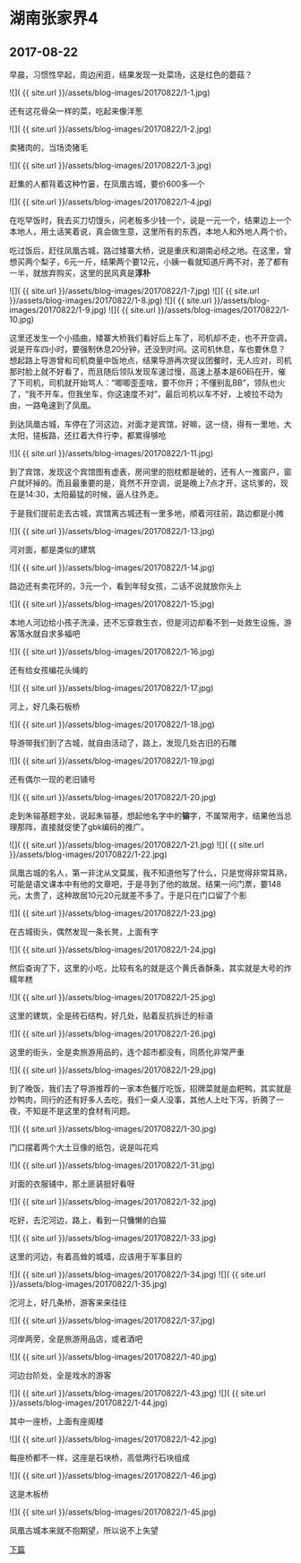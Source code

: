 湖南张家界4
====================

2017-08-22
------------------------

早晨，习惯性早起，周边闲逛，结果发现一处菜场，这是红色的蘑菇？

![]( {{ site.url }}/assets/blog-images/20170822/1-1.jpg)

还有这花骨朵一样的菜，吃起来像洋葱

![]( {{ site.url }}/assets/blog-images/20170822/1-2.jpg)

卖猪肉的，当场烫猪毛

![]( {{ site.url }}/assets/blog-images/20170822/1-3.jpg)

赶集的人都背着这种竹篓，在凤凰古城，要价600多一个

![]( {{ site.url }}/assets/blog-images/20170822/1-4.jpg)

在吃早饭时，我去买刀切馒头，问老板多少钱一个，说是一元一个，结果边上一个本地人，用土话笑着说，真会做生意，这里所有的东西，本地人和外地人两个价。

吃过饭后，赶往凤凰古城，路过矮寨大桥，说是重庆和湖南必经之地。在这里，曾想买两个梨子，6元一斤，结果两个要12元，小姨一看就知道斤两不对，差了都有一半，就放弃购买，这里的民风真是**淳朴**

![]( {{ site.url }}/assets/blog-images/20170822/1-7.jpg)
![]( {{ site.url }}/assets/blog-images/20170822/1-8.jpg)
![]( {{ site.url }}/assets/blog-images/20170822/1-9.jpg)
![]( {{ site.url }}/assets/blog-images/20170822/1-10.jpg)

这里还发生一个小插曲，矮寨大桥我们看好后上车了，司机却不走，也不开空调，说是开车四小时，要强制休息20分钟，还没到时间。这司机休息，车也要休息？想起路上导游曾和司机商量中饭地点，结果导游再次提议团餐时，无人应对，司机那时脸上就不好看了，而且随后领队发现车速过慢，高速上基本是60码在开，催了下司机，司机就开始骂人：“唧唧歪歪啥，要不你开；不懂别乱BB”，领队也火了，“我不开车，但我坐车，你这速度不对”，最后司机以车不好，上坡拉不动为由，一路龟速到了凤凰。

到达凤凰古城，车停在了河这边，对面才是宾馆，好嘛，这一绕，得有一里地，大太阳，搓板路，还扛着大件行李，都累得够呛

![]( {{ site.url }}/assets/blog-images/20170822/1-11.jpg)

到了宾馆，发现这个宾馆图有虚表，房间里的抱枕都是破的，还有人一推窗户，窗户就坏掉的。而且最重要的是，竟然不开空调，说是晚上7点才开，这坑爹的，现在是14:30，太阳最猛的时候，逼人往外走。

于是我们提前走去古城，宾馆离古城还有一里多地，顺着河往前，路边都是小摊

![]( {{ site.url }}/assets/blog-images/20170822/1-13.jpg)

河对面，都是类似的建筑

![]( {{ site.url }}/assets/blog-images/20170822/1-14.jpg)

路边还有卖花环的，3元一个，看到年轻女孩，二话不说就放你头上

![]( {{ site.url }}/assets/blog-images/20170822/1-15.jpg)

本地人河边给小孩子洗澡，还不忘穿救生衣，但是河边却看不到一处救生设施，游客落水就自求多福吧

![]( {{ site.url }}/assets/blog-images/20170822/1-16.jpg)

还有给女孩编花头绳的

![]( {{ site.url }}/assets/blog-images/20170822/1-17.jpg)

河上，好几条石板桥

![]( {{ site.url }}/assets/blog-images/20170822/1-18.jpg)

导游带我们到了古城，就自由活动了，路上，发现几处古旧的石雕

![]( {{ site.url }}/assets/blog-images/20170822/1-19.jpg)

还有偶尔一现的老旧铺号

![]( {{ site.url }}/assets/blog-images/20170822/1-20.jpg)

走到朱镕基题字处，说起朱镕基，想起他名字中的**镕**字，不属常用字，结果他当总理那阵，直接就促使了gbk编码的推广。

![]( {{ site.url }}/assets/blog-images/20170822/1-21.jpg)
![]( {{ site.url }}/assets/blog-images/20170822/1-22.jpg)

凤凰古城的名人，第一非沈从文莫属，我不知道他写了什么，只是觉得非常耳熟，可能是语文课本中有他的文章吧，于是寻到了他的故居。结果一问门票，要148元，太贵了，这种故居10元20元就差不多了。于是只在门口留了个影

![]( {{ site.url }}/assets/blog-images/20170822/1-23.jpg)

在古城街头，偶然发现一条长凳，上面有字

![]( {{ site.url }}/assets/blog-images/20170822/1-24.jpg)

然后查询了下，这里的小吃，比较有名的就是这个黄氏香酥条，其实就是大号的炸糯年糕

![]( {{ site.url }}/assets/blog-images/20170822/1-25.jpg)

这里的建筑，全是砖石结构，好几处，贴着反抗拆迁的标语

![]( {{ site.url }}/assets/blog-images/20170822/1-26.jpg)

这里的街头，全是卖旅游用品的，连个超市都没有，同质化非常严重

![]( {{ site.url }}/assets/blog-images/20170822/1-29.jpg)

到了晚饭，我们去了导游推荐的一家本色餐厅吃饭，招牌菜就是血粑鸭，其实就是炒鸭肉，同行的还有好多人去吃，我们一桌人没事，其他人上吐下泻，折腾了一夜，不知是不是这里的食材有问题。

![]( {{ site.url }}/assets/blog-images/20170822/1-30.jpg)

门口摆着两个大土豆像的纸包，说是叫花鸡

![]( {{ site.url }}/assets/blog-images/20170822/1-31.jpg)

对面的衣服铺中，那土匪装挺好看呀

![]( {{ site.url }}/assets/blog-images/20170822/1-32.jpg)

吃好，去沱河边，路上，看到一只慵懒的白猫

![]( {{ site.url }}/assets/blog-images/20170822/1-33.jpg)

这里的河边，有着高耸的城墙，应该用于军事目的

![]( {{ site.url }}/assets/blog-images/20170822/1-34.jpg)
![]( {{ site.url }}/assets/blog-images/20170822/1-35.jpg)

沱河上，好几条桥，游客来来往往

![]( {{ site.url }}/assets/blog-images/20170822/1-37.jpg)

河岸两旁，全是旅游用品店，或者酒吧

![]( {{ site.url }}/assets/blog-images/20170822/1-40.jpg)

河边台阶处，全是戏水的游客

![]( {{ site.url }}/assets/blog-images/20170822/1-43.jpg)
![]( {{ site.url }}/assets/blog-images/20170822/1-44.jpg)

其中一座桥，上面有座阁楼

![]( {{ site.url }}/assets/blog-images/20170822/1-42.jpg)

每座桥都不一样，这座是石块桥，高低两行石块组成

![]( {{ site.url }}/assets/blog-images/20170822/1-46.jpg)

这是木板桥

![]( {{ site.url }}/assets/blog-images/20170822/1-45.jpg)

凤凰古城本来就不抱期望，所以说不上失望

[下篇](/2017/08/23/张家界5.html)
